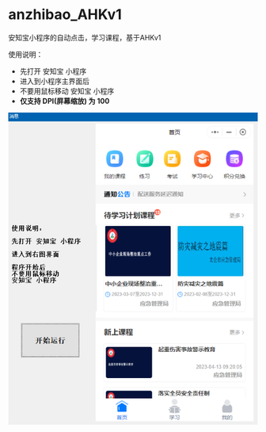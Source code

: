 # anzhibao_AHKv1
安知宝小程序的自动点击，学习课程，基于AHKv1

使用说明：
* 先打开 安知宝 小程序
* 进入到小程序主界面后
* 不要用鼠标移动 安知宝 小程序
* **仅支持 DPI(屏幕缩放) 为 100**

![程序启动](https://github.com/ZOG-N/anzhibao_AHKv1/blob/main/%E7%A8%8B%E5%BA%8F%E5%90%AF%E5%8A%A8.png)
